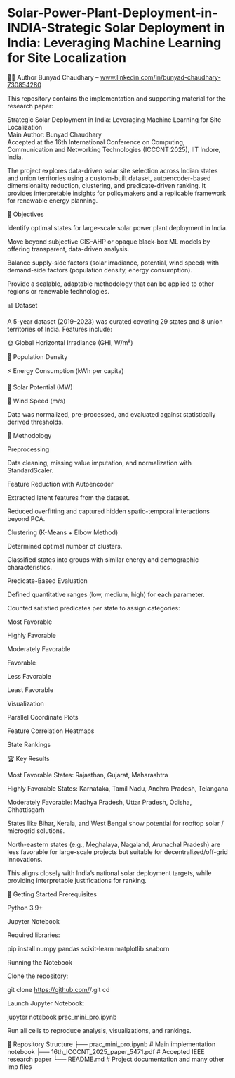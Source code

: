 # Solar-Power-Plant-Deployment-in-INDIA-Strategic Solar Deployment in India: Leveraging Machine Learning for Site Localization

👨‍💻 Author
Bunyad Chaudhary – www.linkedin.com/in/bunyad-chaudhary-730854280

This repository contains the implementation and supporting material for the research paper:

Strategic Solar Deployment in India: Leveraging Machine Learning for Site Localization
<br>
Main Author: Bunyad Chaudhary
<br>
Accepted at the 16th International Conference on Computing, Communication and Networking Technologies (ICCCNT 2025), IIT Indore, India.

The project explores data-driven solar site selection across Indian states and union territories using a custom-built dataset, autoencoder-based dimensionality reduction, clustering, and predicate-driven ranking. It provides interpretable insights for policymakers and a replicable framework for renewable energy planning.

🔑 Objectives

Identify optimal states for large-scale solar power plant deployment in India.

Move beyond subjective GIS–AHP or opaque black-box ML models by offering transparent, data-driven analysis.

Balance supply-side factors (solar irradiance, potential, wind speed) with demand-side factors (population density, energy consumption).

Provide a scalable, adaptable methodology that can be applied to other regions or renewable technologies.

📊 Dataset

A 5-year dataset (2019–2023) was curated covering 29 states and 8 union territories of India.
Features include:

🌞 Global Horizontal Irradiance (GHI, W/m²)

👥 Population Density

⚡ Energy Consumption (kWh per capita)

🔋 Solar Potential (MW)

💨 Wind Speed (m/s)

Data was normalized, pre-processed, and evaluated against statistically derived thresholds.

🧠 Methodology

Preprocessing

Data cleaning, missing value imputation, and normalization with StandardScaler.

Feature Reduction with Autoencoder

Extracted latent features from the dataset.

Reduced overfitting and captured hidden spatio-temporal interactions beyond PCA.

Clustering (K-Means + Elbow Method)

Determined optimal number of clusters.

Classified states into groups with similar energy and demographic characteristics.

Predicate-Based Evaluation

Defined quantitative ranges (low, medium, high) for each parameter.

Counted satisfied predicates per state to assign categories:

Most Favorable

Highly Favorable

Moderately Favorable

Favorable

Less Favorable

Least Favorable

Visualization

Parallel Coordinate Plots

Feature Correlation Heatmaps

State Rankings

🏆 Key Results

Most Favorable States: Rajasthan, Gujarat, Maharashtra

Highly Favorable States: Karnataka, Tamil Nadu, Andhra Pradesh, Telangana

Moderately Favorable: Madhya Pradesh, Uttar Pradesh, Odisha, Chhattisgarh

States like Bihar, Kerala, and West Bengal show potential for rooftop solar / microgrid solutions.

North-eastern states (e.g., Meghalaya, Nagaland, Arunachal Pradesh) are less favorable for large-scale projects but suitable for decentralized/off-grid innovations.

This aligns closely with India’s national solar deployment targets, while providing interpretable justifications for ranking.

🚀 Getting Started
Prerequisites

Python 3.9+

Jupyter Notebook

Required libraries:

pip install numpy pandas scikit-learn matplotlib seaborn

Running the Notebook

Clone the repository:

git clone https://github.com/<your-username>/<repo-name>.git
cd <repo-name>


Launch Jupyter Notebook:

jupyter notebook prac_mini_pro.ipynb


Run all cells to reproduce analysis, visualizations, and rankings.

📂 Repository Structure
├── prac_mini_pro.ipynb    # Main implementation notebook
├── 16th_ICCCNT_2025_paper_5471.pdf   # Accepted IEEE research paper
└── README.md              # Project documentation
and many other imp files

